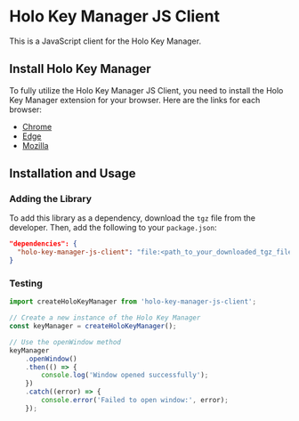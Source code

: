 # Holo Key Manager JS Client

This is a JavaScript client for the Holo Key Manager.

## Install Holo Key Manager

To fully utilize the Holo Key Manager JS Client, you need to install the Holo Key Manager extension for your browser. Here are the links for each browser:

- [Chrome](https://chrome.google.com/webstore/detail/holo-key-manager/eggfhkdnfdhdpmkfpihjjbnncgmhihce)
- [Edge](https://microsoftedge.microsoft.com/addons/detail/jfecdgefjljjfcflgbhgfkbeofjenceh)
- [Mozilla](https://addons.mozilla.org/en-US/firefox/addon/holo-key-manager/)

## Installation and Usage

### Adding the Library

To add this library as a dependency, download the `tgz` file from the developer. Then, add the following to your `package.json`:

```json
"dependencies": {
  "holo-key-manager-js-client": "file:<path_to_your_downloaded_tgz_file>"
}
```

### Testing

```javascript
import createHoloKeyManager from 'holo-key-manager-js-client';

// Create a new instance of the Holo Key Manager
const keyManager = createHoloKeyManager();

// Use the openWindow method
keyManager
	.openWindow()
	.then(() => {
		console.log('Window opened successfully');
	})
	.catch((error) => {
		console.error('Failed to open window:', error);
	});
```
